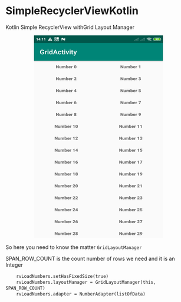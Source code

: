 # SimpleRecyclerViewKotlin
Kotlin Simple RecyclerView withGrid Layout Manager


<p align="center">
  <img src="https://github.com/MuthuHere/SimpleRecyclerViewKotlin/blob/master/device-2019-06-04-141203.png" width="350" height="550" title="hover text">
</p>


So here you need to know the matter `GridLayoutManager`

SPAN_ROW_COUNT is the count number of rows we need and it is an Integer

        rvLoadNumbers.setHasFixedSize(true)
        rvLoadNumbers.layoutManager = GridLayoutManager(this, SPAN_ROW_COUNT)
        rvLoadNumbers.adapter = NumberAdapter(listOfData)
